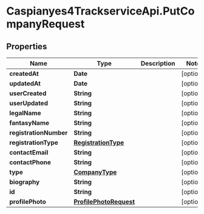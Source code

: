 # Caspianyes4TrackserviceApi.PutCompanyRequest

## Properties
Name | Type | Description | Notes
------------ | ------------- | ------------- | -------------
**createdAt** | **Date** |  | [optional] 
**updatedAt** | **Date** |  | [optional] 
**userCreated** | **String** |  | [optional] 
**userUpdated** | **String** |  | [optional] 
**legalName** | **String** |  | [optional] 
**fantasyName** | **String** |  | [optional] 
**registrationNumber** | **String** |  | [optional] 
**registrationType** | [**RegistrationType**](RegistrationType.md) |  | [optional] 
**contactEmail** | **String** |  | [optional] 
**contactPhone** | **String** |  | [optional] 
**type** | [**CompanyType**](CompanyType.md) |  | [optional] 
**biography** | **String** |  | [optional] 
**id** | **String** |  | [optional] 
**profilePhoto** | [**ProfilePhotoRequest**](ProfilePhotoRequest.md) |  | [optional] 
